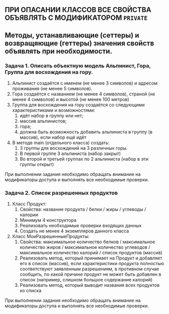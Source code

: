 ## ПРИ ОПАСАНИИ КЛАССОВ ВСЕ СВОЙСТВА ОБЪЯВЛЯТЬ С МОДИФИКАТОРОМ `PRIVATE`

## Методы, устанавливающие (сеттеры) и возвращяющие (геттеры) значения свойств объявлять при необходимости.

### Задача 1. Описать объектную модель Альпинист, Гора, Группа для восхождения на гору.

1. Альпинист создаётся с именем (не менее 3 символов) и адресом проживания (не менее 5 символов).
2. Гора создаётся с названием (не менее 4 символов), страной (не менее 4 символов) и высотой (не менее 100 метров)
3. Группа для восхождения на гору создаётся со следующими характеристиками и возможностями:
    1) идёт набор в группу или нет;
    2) массив альпинистов;
    3) гора;
    4) должна быть возможность добавить альпиниста в группу (в массив), если набор ещё идёт
4. В методе main (отдельного класса) создать:
    1) 3 группы для восхождений на 3 различных горы.
    2) В первой группе 3 альпиниста (набор закрыт)
    3) Во второй и третьей группах по 2 альпиниста (набор в эти группы открыт)

При выполнении задания необходимо обращать внимание на модификаторы доступа и выполнять все необходимые проверки.

### Задача 2. Список разрешенных продуктов

1. Класс Продукт:
    1) Свойства: название продукта / белки / жиры / углеводы / калории
    2) Минимум 4 конструктора
    3) Реализовать необходимые проверки входящих данных
    4) Создать не менее 4 экземпляров данного класса
2. Класс МоиРазрешенныеПродукты:
    1) Свойства: максимальное количество белков / максимальное количество жиров / максимальное количество углеводов /
       максимальное количество калорий / список продуктов (массив)
    2) Реализовать метод, который принимает на Продукт и добавляет его в список (массив), если
       характеристики продукта полностью соответствуют заявленным разрешениям, в противном случае сообщить, по какой
       причине продукт не может быть добавлен в список (например, слишком большое содержание калорий)
    3) Реализовать метод, который выводит названия всех продуктов из списка

При выполнении задания необходимо обращать внимание на модификаторы доступа и выполнять все необходимые проверки.
